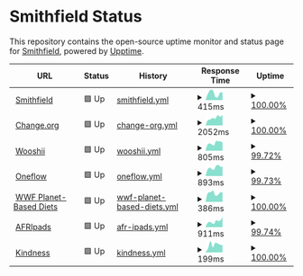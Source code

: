 # Smithfield Status

This repository contains the open-source uptime monitor and status page for [Smithfield](https://smithfield.studio/), powered by [Upptime](https://github.com/upptime/upptime).

<!--start: status pages-->
<!-- This summary is generated by Upptime (https://github.com/upptime/upptime) -->
<!-- Do not edit this manually, your changes will be overwritten -->
<!-- prettier-ignore -->
| URL | Status | History | Response Time | Uptime |
| --- | ------ | ------- | ------------- | ------ |
| <img alt="" src="https://favicons.githubusercontent.com/smithfield.studio" height="13"> [Smithfield](https://smithfield.studio) | 🟩 Up | [smithfield.yml](https://github.com/smithfield-studio/status/commits/HEAD/history/smithfield.yml) | <details><summary><img alt="Response time graph" src="./graphs/smithfield/response-time-week.png" height="20"> 415ms</summary><br><a href="https://status.smithfield.studio/history/smithfield"><img alt="Response time 451" src="https://img.shields.io/endpoint?url=https%3A%2F%2Fraw.githubusercontent.com%2Fsmithfield-studio%2Fstatus%2FHEAD%2Fapi%2Fsmithfield%2Fresponse-time.json"></a><br><a href="https://status.smithfield.studio/history/smithfield"><img alt="24-hour response time 482" src="https://img.shields.io/endpoint?url=https%3A%2F%2Fraw.githubusercontent.com%2Fsmithfield-studio%2Fstatus%2FHEAD%2Fapi%2Fsmithfield%2Fresponse-time-day.json"></a><br><a href="https://status.smithfield.studio/history/smithfield"><img alt="7-day response time 415" src="https://img.shields.io/endpoint?url=https%3A%2F%2Fraw.githubusercontent.com%2Fsmithfield-studio%2Fstatus%2FHEAD%2Fapi%2Fsmithfield%2Fresponse-time-week.json"></a><br><a href="https://status.smithfield.studio/history/smithfield"><img alt="30-day response time 401" src="https://img.shields.io/endpoint?url=https%3A%2F%2Fraw.githubusercontent.com%2Fsmithfield-studio%2Fstatus%2FHEAD%2Fapi%2Fsmithfield%2Fresponse-time-month.json"></a><br><a href="https://status.smithfield.studio/history/smithfield"><img alt="1-year response time 471" src="https://img.shields.io/endpoint?url=https%3A%2F%2Fraw.githubusercontent.com%2Fsmithfield-studio%2Fstatus%2FHEAD%2Fapi%2Fsmithfield%2Fresponse-time-year.json"></a></details> | <details><summary><a href="https://status.smithfield.studio/history/smithfield">100.00%</a></summary><a href="https://status.smithfield.studio/history/smithfield"><img alt="All-time uptime 100.00%" src="https://img.shields.io/endpoint?url=https%3A%2F%2Fraw.githubusercontent.com%2Fsmithfield-studio%2Fstatus%2FHEAD%2Fapi%2Fsmithfield%2Fuptime.json"></a><br><a href="https://status.smithfield.studio/history/smithfield"><img alt="24-hour uptime 100.00%" src="https://img.shields.io/endpoint?url=https%3A%2F%2Fraw.githubusercontent.com%2Fsmithfield-studio%2Fstatus%2FHEAD%2Fapi%2Fsmithfield%2Fuptime-day.json"></a><br><a href="https://status.smithfield.studio/history/smithfield"><img alt="7-day uptime 100.00%" src="https://img.shields.io/endpoint?url=https%3A%2F%2Fraw.githubusercontent.com%2Fsmithfield-studio%2Fstatus%2FHEAD%2Fapi%2Fsmithfield%2Fuptime-week.json"></a><br><a href="https://status.smithfield.studio/history/smithfield"><img alt="30-day uptime 100.00%" src="https://img.shields.io/endpoint?url=https%3A%2F%2Fraw.githubusercontent.com%2Fsmithfield-studio%2Fstatus%2FHEAD%2Fapi%2Fsmithfield%2Fuptime-month.json"></a><br><a href="https://status.smithfield.studio/history/smithfield"><img alt="1-year uptime 100.00%" src="https://img.shields.io/endpoint?url=https%3A%2F%2Fraw.githubusercontent.com%2Fsmithfield-studio%2Fstatus%2FHEAD%2Fapi%2Fsmithfield%2Fuptime-year.json"></a></details>
| <img alt="" src="https://favicons.githubusercontent.com/changefoundation.org" height="13"> [Change.org](https://changefoundation.org) | 🟩 Up | [change-org.yml](https://github.com/smithfield-studio/status/commits/HEAD/history/change-org.yml) | <details><summary><img alt="Response time graph" src="./graphs/change-org/response-time-week.png" height="20"> 2052ms</summary><br><a href="https://status.smithfield.studio/history/change-org"><img alt="Response time 1586" src="https://img.shields.io/endpoint?url=https%3A%2F%2Fraw.githubusercontent.com%2Fsmithfield-studio%2Fstatus%2FHEAD%2Fapi%2Fchange-org%2Fresponse-time.json"></a><br><a href="https://status.smithfield.studio/history/change-org"><img alt="24-hour response time 2745" src="https://img.shields.io/endpoint?url=https%3A%2F%2Fraw.githubusercontent.com%2Fsmithfield-studio%2Fstatus%2FHEAD%2Fapi%2Fchange-org%2Fresponse-time-day.json"></a><br><a href="https://status.smithfield.studio/history/change-org"><img alt="7-day response time 2052" src="https://img.shields.io/endpoint?url=https%3A%2F%2Fraw.githubusercontent.com%2Fsmithfield-studio%2Fstatus%2FHEAD%2Fapi%2Fchange-org%2Fresponse-time-week.json"></a><br><a href="https://status.smithfield.studio/history/change-org"><img alt="30-day response time 1564" src="https://img.shields.io/endpoint?url=https%3A%2F%2Fraw.githubusercontent.com%2Fsmithfield-studio%2Fstatus%2FHEAD%2Fapi%2Fchange-org%2Fresponse-time-month.json"></a><br><a href="https://status.smithfield.studio/history/change-org"><img alt="1-year response time 1457" src="https://img.shields.io/endpoint?url=https%3A%2F%2Fraw.githubusercontent.com%2Fsmithfield-studio%2Fstatus%2FHEAD%2Fapi%2Fchange-org%2Fresponse-time-year.json"></a></details> | <details><summary><a href="https://status.smithfield.studio/history/change-org">100.00%</a></summary><a href="https://status.smithfield.studio/history/change-org"><img alt="All-time uptime 99.64%" src="https://img.shields.io/endpoint?url=https%3A%2F%2Fraw.githubusercontent.com%2Fsmithfield-studio%2Fstatus%2FHEAD%2Fapi%2Fchange-org%2Fuptime.json"></a><br><a href="https://status.smithfield.studio/history/change-org"><img alt="24-hour uptime 100.00%" src="https://img.shields.io/endpoint?url=https%3A%2F%2Fraw.githubusercontent.com%2Fsmithfield-studio%2Fstatus%2FHEAD%2Fapi%2Fchange-org%2Fuptime-day.json"></a><br><a href="https://status.smithfield.studio/history/change-org"><img alt="7-day uptime 100.00%" src="https://img.shields.io/endpoint?url=https%3A%2F%2Fraw.githubusercontent.com%2Fsmithfield-studio%2Fstatus%2FHEAD%2Fapi%2Fchange-org%2Fuptime-week.json"></a><br><a href="https://status.smithfield.studio/history/change-org"><img alt="30-day uptime 100.00%" src="https://img.shields.io/endpoint?url=https%3A%2F%2Fraw.githubusercontent.com%2Fsmithfield-studio%2Fstatus%2FHEAD%2Fapi%2Fchange-org%2Fuptime-month.json"></a><br><a href="https://status.smithfield.studio/history/change-org"><img alt="1-year uptime 99.86%" src="https://img.shields.io/endpoint?url=https%3A%2F%2Fraw.githubusercontent.com%2Fsmithfield-studio%2Fstatus%2FHEAD%2Fapi%2Fchange-org%2Fuptime-year.json"></a></details>
| <img alt="" src="https://favicons.githubusercontent.com/wooshii.com" height="13"> [Wooshii](https://wooshii.com) | 🟩 Up | [wooshii.yml](https://github.com/smithfield-studio/status/commits/HEAD/history/wooshii.yml) | <details><summary><img alt="Response time graph" src="./graphs/wooshii/response-time-week.png" height="20"> 805ms</summary><br><a href="https://status.smithfield.studio/history/wooshii"><img alt="Response time 1005" src="https://img.shields.io/endpoint?url=https%3A%2F%2Fraw.githubusercontent.com%2Fsmithfield-studio%2Fstatus%2FHEAD%2Fapi%2Fwooshii%2Fresponse-time.json"></a><br><a href="https://status.smithfield.studio/history/wooshii"><img alt="24-hour response time 866" src="https://img.shields.io/endpoint?url=https%3A%2F%2Fraw.githubusercontent.com%2Fsmithfield-studio%2Fstatus%2FHEAD%2Fapi%2Fwooshii%2Fresponse-time-day.json"></a><br><a href="https://status.smithfield.studio/history/wooshii"><img alt="7-day response time 805" src="https://img.shields.io/endpoint?url=https%3A%2F%2Fraw.githubusercontent.com%2Fsmithfield-studio%2Fstatus%2FHEAD%2Fapi%2Fwooshii%2Fresponse-time-week.json"></a><br><a href="https://status.smithfield.studio/history/wooshii"><img alt="30-day response time 1343" src="https://img.shields.io/endpoint?url=https%3A%2F%2Fraw.githubusercontent.com%2Fsmithfield-studio%2Fstatus%2FHEAD%2Fapi%2Fwooshii%2Fresponse-time-month.json"></a><br><a href="https://status.smithfield.studio/history/wooshii"><img alt="1-year response time 1024" src="https://img.shields.io/endpoint?url=https%3A%2F%2Fraw.githubusercontent.com%2Fsmithfield-studio%2Fstatus%2FHEAD%2Fapi%2Fwooshii%2Fresponse-time-year.json"></a></details> | <details><summary><a href="https://status.smithfield.studio/history/wooshii">99.72%</a></summary><a href="https://status.smithfield.studio/history/wooshii"><img alt="All-time uptime 99.96%" src="https://img.shields.io/endpoint?url=https%3A%2F%2Fraw.githubusercontent.com%2Fsmithfield-studio%2Fstatus%2FHEAD%2Fapi%2Fwooshii%2Fuptime.json"></a><br><a href="https://status.smithfield.studio/history/wooshii"><img alt="24-hour uptime 100.00%" src="https://img.shields.io/endpoint?url=https%3A%2F%2Fraw.githubusercontent.com%2Fsmithfield-studio%2Fstatus%2FHEAD%2Fapi%2Fwooshii%2Fuptime-day.json"></a><br><a href="https://status.smithfield.studio/history/wooshii"><img alt="7-day uptime 99.72%" src="https://img.shields.io/endpoint?url=https%3A%2F%2Fraw.githubusercontent.com%2Fsmithfield-studio%2Fstatus%2FHEAD%2Fapi%2Fwooshii%2Fuptime-week.json"></a><br><a href="https://status.smithfield.studio/history/wooshii"><img alt="30-day uptime 99.80%" src="https://img.shields.io/endpoint?url=https%3A%2F%2Fraw.githubusercontent.com%2Fsmithfield-studio%2Fstatus%2FHEAD%2Fapi%2Fwooshii%2Fuptime-month.json"></a><br><a href="https://status.smithfield.studio/history/wooshii"><img alt="1-year uptime 99.97%" src="https://img.shields.io/endpoint?url=https%3A%2F%2Fraw.githubusercontent.com%2Fsmithfield-studio%2Fstatus%2FHEAD%2Fapi%2Fwooshii%2Fuptime-year.json"></a></details>
| <img alt="" src="https://favicons.githubusercontent.com/oneflow.com" height="13"> [Oneflow](https://oneflow.com) | 🟩 Up | [oneflow.yml](https://github.com/smithfield-studio/status/commits/HEAD/history/oneflow.yml) | <details><summary><img alt="Response time graph" src="./graphs/oneflow/response-time-week.png" height="20"> 893ms</summary><br><a href="https://status.smithfield.studio/history/oneflow"><img alt="Response time 984" src="https://img.shields.io/endpoint?url=https%3A%2F%2Fraw.githubusercontent.com%2Fsmithfield-studio%2Fstatus%2FHEAD%2Fapi%2Foneflow%2Fresponse-time.json"></a><br><a href="https://status.smithfield.studio/history/oneflow"><img alt="24-hour response time 980" src="https://img.shields.io/endpoint?url=https%3A%2F%2Fraw.githubusercontent.com%2Fsmithfield-studio%2Fstatus%2FHEAD%2Fapi%2Foneflow%2Fresponse-time-day.json"></a><br><a href="https://status.smithfield.studio/history/oneflow"><img alt="7-day response time 893" src="https://img.shields.io/endpoint?url=https%3A%2F%2Fraw.githubusercontent.com%2Fsmithfield-studio%2Fstatus%2FHEAD%2Fapi%2Foneflow%2Fresponse-time-week.json"></a><br><a href="https://status.smithfield.studio/history/oneflow"><img alt="30-day response time 906" src="https://img.shields.io/endpoint?url=https%3A%2F%2Fraw.githubusercontent.com%2Fsmithfield-studio%2Fstatus%2FHEAD%2Fapi%2Foneflow%2Fresponse-time-month.json"></a><br><a href="https://status.smithfield.studio/history/oneflow"><img alt="1-year response time 999" src="https://img.shields.io/endpoint?url=https%3A%2F%2Fraw.githubusercontent.com%2Fsmithfield-studio%2Fstatus%2FHEAD%2Fapi%2Foneflow%2Fresponse-time-year.json"></a></details> | <details><summary><a href="https://status.smithfield.studio/history/oneflow">99.73%</a></summary><a href="https://status.smithfield.studio/history/oneflow"><img alt="All-time uptime 99.98%" src="https://img.shields.io/endpoint?url=https%3A%2F%2Fraw.githubusercontent.com%2Fsmithfield-studio%2Fstatus%2FHEAD%2Fapi%2Foneflow%2Fuptime.json"></a><br><a href="https://status.smithfield.studio/history/oneflow"><img alt="24-hour uptime 100.00%" src="https://img.shields.io/endpoint?url=https%3A%2F%2Fraw.githubusercontent.com%2Fsmithfield-studio%2Fstatus%2FHEAD%2Fapi%2Foneflow%2Fuptime-day.json"></a><br><a href="https://status.smithfield.studio/history/oneflow"><img alt="7-day uptime 99.73%" src="https://img.shields.io/endpoint?url=https%3A%2F%2Fraw.githubusercontent.com%2Fsmithfield-studio%2Fstatus%2FHEAD%2Fapi%2Foneflow%2Fuptime-week.json"></a><br><a href="https://status.smithfield.studio/history/oneflow"><img alt="30-day uptime 99.94%" src="https://img.shields.io/endpoint?url=https%3A%2F%2Fraw.githubusercontent.com%2Fsmithfield-studio%2Fstatus%2FHEAD%2Fapi%2Foneflow%2Fuptime-month.json"></a><br><a href="https://status.smithfield.studio/history/oneflow"><img alt="1-year uptime 99.99%" src="https://img.shields.io/endpoint?url=https%3A%2F%2Fraw.githubusercontent.com%2Fsmithfield-studio%2Fstatus%2FHEAD%2Fapi%2Foneflow%2Fuptime-year.json"></a></details>
| <img alt="" src="https://favicons.githubusercontent.com/planetbaseddiets.panda.org" height="13"> [WWF Planet-Based Diets](https://planetbaseddiets.panda.org) | 🟩 Up | [wwf-planet-based-diets.yml](https://github.com/smithfield-studio/status/commits/HEAD/history/wwf-planet-based-diets.yml) | <details><summary><img alt="Response time graph" src="./graphs/wwf-planet-based-diets/response-time-week.png" height="20"> 386ms</summary><br><a href="https://status.smithfield.studio/history/wwf-planet-based-diets"><img alt="Response time 327" src="https://img.shields.io/endpoint?url=https%3A%2F%2Fraw.githubusercontent.com%2Fsmithfield-studio%2Fstatus%2FHEAD%2Fapi%2Fwwf-planet-based-diets%2Fresponse-time.json"></a><br><a href="https://status.smithfield.studio/history/wwf-planet-based-diets"><img alt="24-hour response time 421" src="https://img.shields.io/endpoint?url=https%3A%2F%2Fraw.githubusercontent.com%2Fsmithfield-studio%2Fstatus%2FHEAD%2Fapi%2Fwwf-planet-based-diets%2Fresponse-time-day.json"></a><br><a href="https://status.smithfield.studio/history/wwf-planet-based-diets"><img alt="7-day response time 386" src="https://img.shields.io/endpoint?url=https%3A%2F%2Fraw.githubusercontent.com%2Fsmithfield-studio%2Fstatus%2FHEAD%2Fapi%2Fwwf-planet-based-diets%2Fresponse-time-week.json"></a><br><a href="https://status.smithfield.studio/history/wwf-planet-based-diets"><img alt="30-day response time 406" src="https://img.shields.io/endpoint?url=https%3A%2F%2Fraw.githubusercontent.com%2Fsmithfield-studio%2Fstatus%2FHEAD%2Fapi%2Fwwf-planet-based-diets%2Fresponse-time-month.json"></a><br><a href="https://status.smithfield.studio/history/wwf-planet-based-diets"><img alt="1-year response time 332" src="https://img.shields.io/endpoint?url=https%3A%2F%2Fraw.githubusercontent.com%2Fsmithfield-studio%2Fstatus%2FHEAD%2Fapi%2Fwwf-planet-based-diets%2Fresponse-time-year.json"></a></details> | <details><summary><a href="https://status.smithfield.studio/history/wwf-planet-based-diets">100.00%</a></summary><a href="https://status.smithfield.studio/history/wwf-planet-based-diets"><img alt="All-time uptime 100.00%" src="https://img.shields.io/endpoint?url=https%3A%2F%2Fraw.githubusercontent.com%2Fsmithfield-studio%2Fstatus%2FHEAD%2Fapi%2Fwwf-planet-based-diets%2Fuptime.json"></a><br><a href="https://status.smithfield.studio/history/wwf-planet-based-diets"><img alt="24-hour uptime 100.00%" src="https://img.shields.io/endpoint?url=https%3A%2F%2Fraw.githubusercontent.com%2Fsmithfield-studio%2Fstatus%2FHEAD%2Fapi%2Fwwf-planet-based-diets%2Fuptime-day.json"></a><br><a href="https://status.smithfield.studio/history/wwf-planet-based-diets"><img alt="7-day uptime 100.00%" src="https://img.shields.io/endpoint?url=https%3A%2F%2Fraw.githubusercontent.com%2Fsmithfield-studio%2Fstatus%2FHEAD%2Fapi%2Fwwf-planet-based-diets%2Fuptime-week.json"></a><br><a href="https://status.smithfield.studio/history/wwf-planet-based-diets"><img alt="30-day uptime 100.00%" src="https://img.shields.io/endpoint?url=https%3A%2F%2Fraw.githubusercontent.com%2Fsmithfield-studio%2Fstatus%2FHEAD%2Fapi%2Fwwf-planet-based-diets%2Fuptime-month.json"></a><br><a href="https://status.smithfield.studio/history/wwf-planet-based-diets"><img alt="1-year uptime 100.00%" src="https://img.shields.io/endpoint?url=https%3A%2F%2Fraw.githubusercontent.com%2Fsmithfield-studio%2Fstatus%2FHEAD%2Fapi%2Fwwf-planet-based-diets%2Fuptime-year.json"></a></details>
| <img alt="" src="https://favicons.githubusercontent.com/www.afripads.com" height="13"> [AFRIpads](https://www.afripads.com) | 🟩 Up | [afr-ipads.yml](https://github.com/smithfield-studio/status/commits/HEAD/history/afr-ipads.yml) | <details><summary><img alt="Response time graph" src="./graphs/afr-ipads/response-time-week.png" height="20"> 911ms</summary><br><a href="https://status.smithfield.studio/history/afr-ipads"><img alt="Response time 880" src="https://img.shields.io/endpoint?url=https%3A%2F%2Fraw.githubusercontent.com%2Fsmithfield-studio%2Fstatus%2FHEAD%2Fapi%2Fafr-ipads%2Fresponse-time.json"></a><br><a href="https://status.smithfield.studio/history/afr-ipads"><img alt="24-hour response time 1617" src="https://img.shields.io/endpoint?url=https%3A%2F%2Fraw.githubusercontent.com%2Fsmithfield-studio%2Fstatus%2FHEAD%2Fapi%2Fafr-ipads%2Fresponse-time-day.json"></a><br><a href="https://status.smithfield.studio/history/afr-ipads"><img alt="7-day response time 911" src="https://img.shields.io/endpoint?url=https%3A%2F%2Fraw.githubusercontent.com%2Fsmithfield-studio%2Fstatus%2FHEAD%2Fapi%2Fafr-ipads%2Fresponse-time-week.json"></a><br><a href="https://status.smithfield.studio/history/afr-ipads"><img alt="30-day response time 875" src="https://img.shields.io/endpoint?url=https%3A%2F%2Fraw.githubusercontent.com%2Fsmithfield-studio%2Fstatus%2FHEAD%2Fapi%2Fafr-ipads%2Fresponse-time-month.json"></a><br><a href="https://status.smithfield.studio/history/afr-ipads"><img alt="1-year response time 899" src="https://img.shields.io/endpoint?url=https%3A%2F%2Fraw.githubusercontent.com%2Fsmithfield-studio%2Fstatus%2FHEAD%2Fapi%2Fafr-ipads%2Fresponse-time-year.json"></a></details> | <details><summary><a href="https://status.smithfield.studio/history/afr-ipads">99.74%</a></summary><a href="https://status.smithfield.studio/history/afr-ipads"><img alt="All-time uptime 99.97%" src="https://img.shields.io/endpoint?url=https%3A%2F%2Fraw.githubusercontent.com%2Fsmithfield-studio%2Fstatus%2FHEAD%2Fapi%2Fafr-ipads%2Fuptime.json"></a><br><a href="https://status.smithfield.studio/history/afr-ipads"><img alt="24-hour uptime 100.00%" src="https://img.shields.io/endpoint?url=https%3A%2F%2Fraw.githubusercontent.com%2Fsmithfield-studio%2Fstatus%2FHEAD%2Fapi%2Fafr-ipads%2Fuptime-day.json"></a><br><a href="https://status.smithfield.studio/history/afr-ipads"><img alt="7-day uptime 99.74%" src="https://img.shields.io/endpoint?url=https%3A%2F%2Fraw.githubusercontent.com%2Fsmithfield-studio%2Fstatus%2FHEAD%2Fapi%2Fafr-ipads%2Fuptime-week.json"></a><br><a href="https://status.smithfield.studio/history/afr-ipads"><img alt="30-day uptime 99.94%" src="https://img.shields.io/endpoint?url=https%3A%2F%2Fraw.githubusercontent.com%2Fsmithfield-studio%2Fstatus%2FHEAD%2Fapi%2Fafr-ipads%2Fuptime-month.json"></a><br><a href="https://status.smithfield.studio/history/afr-ipads"><img alt="1-year uptime 99.98%" src="https://img.shields.io/endpoint?url=https%3A%2F%2Fraw.githubusercontent.com%2Fsmithfield-studio%2Fstatus%2FHEAD%2Fapi%2Fafr-ipads%2Fuptime-year.json"></a></details>
| <img alt="" src="https://favicons.githubusercontent.com/kindness.org" height="13"> [Kindness](https://kindness.org) | 🟩 Up | [kindness.yml](https://github.com/smithfield-studio/status/commits/HEAD/history/kindness.yml) | <details><summary><img alt="Response time graph" src="./graphs/kindness/response-time-week.png" height="20"> 199ms</summary><br><a href="https://status.smithfield.studio/history/kindness"><img alt="Response time 174" src="https://img.shields.io/endpoint?url=https%3A%2F%2Fraw.githubusercontent.com%2Fsmithfield-studio%2Fstatus%2FHEAD%2Fapi%2Fkindness%2Fresponse-time.json"></a><br><a href="https://status.smithfield.studio/history/kindness"><img alt="24-hour response time 192" src="https://img.shields.io/endpoint?url=https%3A%2F%2Fraw.githubusercontent.com%2Fsmithfield-studio%2Fstatus%2FHEAD%2Fapi%2Fkindness%2Fresponse-time-day.json"></a><br><a href="https://status.smithfield.studio/history/kindness"><img alt="7-day response time 199" src="https://img.shields.io/endpoint?url=https%3A%2F%2Fraw.githubusercontent.com%2Fsmithfield-studio%2Fstatus%2FHEAD%2Fapi%2Fkindness%2Fresponse-time-week.json"></a><br><a href="https://status.smithfield.studio/history/kindness"><img alt="30-day response time 211" src="https://img.shields.io/endpoint?url=https%3A%2F%2Fraw.githubusercontent.com%2Fsmithfield-studio%2Fstatus%2FHEAD%2Fapi%2Fkindness%2Fresponse-time-month.json"></a><br><a href="https://status.smithfield.studio/history/kindness"><img alt="1-year response time 183" src="https://img.shields.io/endpoint?url=https%3A%2F%2Fraw.githubusercontent.com%2Fsmithfield-studio%2Fstatus%2FHEAD%2Fapi%2Fkindness%2Fresponse-time-year.json"></a></details> | <details><summary><a href="https://status.smithfield.studio/history/kindness">100.00%</a></summary><a href="https://status.smithfield.studio/history/kindness"><img alt="All-time uptime 99.99%" src="https://img.shields.io/endpoint?url=https%3A%2F%2Fraw.githubusercontent.com%2Fsmithfield-studio%2Fstatus%2FHEAD%2Fapi%2Fkindness%2Fuptime.json"></a><br><a href="https://status.smithfield.studio/history/kindness"><img alt="24-hour uptime 100.00%" src="https://img.shields.io/endpoint?url=https%3A%2F%2Fraw.githubusercontent.com%2Fsmithfield-studio%2Fstatus%2FHEAD%2Fapi%2Fkindness%2Fuptime-day.json"></a><br><a href="https://status.smithfield.studio/history/kindness"><img alt="7-day uptime 100.00%" src="https://img.shields.io/endpoint?url=https%3A%2F%2Fraw.githubusercontent.com%2Fsmithfield-studio%2Fstatus%2FHEAD%2Fapi%2Fkindness%2Fuptime-week.json"></a><br><a href="https://status.smithfield.studio/history/kindness"><img alt="30-day uptime 100.00%" src="https://img.shields.io/endpoint?url=https%3A%2F%2Fraw.githubusercontent.com%2Fsmithfield-studio%2Fstatus%2FHEAD%2Fapi%2Fkindness%2Fuptime-month.json"></a><br><a href="https://status.smithfield.studio/history/kindness"><img alt="1-year uptime 99.99%" src="https://img.shields.io/endpoint?url=https%3A%2F%2Fraw.githubusercontent.com%2Fsmithfield-studio%2Fstatus%2FHEAD%2Fapi%2Fkindness%2Fuptime-year.json"></a></details>

<!--end: status pages-->
